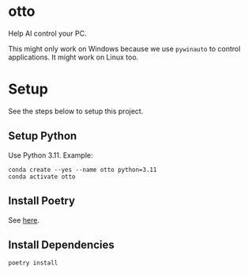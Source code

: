 # otto
Help AI control your PC.

This might only work on Windows because we use `pywinauto` to control applications.
It might work on Linux too.

# Setup
See the steps below to setup this project.

## Setup Python
Use Python 3.11.
Example:
```shell
conda create --yes --name otto python=3.11
conda activate otto
```

## Install Poetry
See [here](https://python-poetry.org/docs/main).

## Install Dependencies
```shell
poetry install
```
